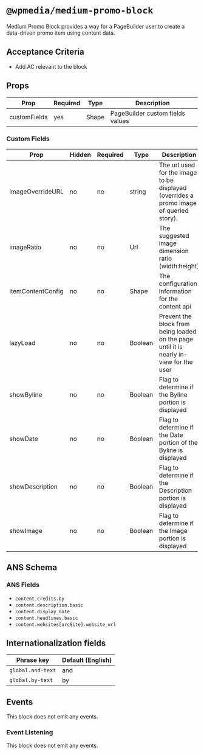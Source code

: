 # `@wpmedia/medium-promo-block`

Medium Promo Block provides a way for a PageBuilder user to create a data-driven promo item using content data.

## Acceptance Criteria

- Add AC relevant to the block

## Props

| **Prop**     | **Required** | **Type** | **Description**                  |
| ------------ | ------------ | -------- | -------------------------------- |
| customFields | yes          | Shape    | PageBuilder custom fields values |

### Custom Fields

| Prop              | Hidden | Required | Type    | Description                                                                             |
| ----------------- | ------ | -------- | ------- | --------------------------------------------------------------------------------------- |
| imageOverrideURL  | no     | no       | string  | The url used for the image to be displayed (overrides a promo image of queried story).  |
| imageRatio        | no     | no       | Url     | The suggested image dimension ratio (width:height)                                      |
| itemContentConfig | no     | no       | Shape   | The configuration information for the content api                                       |
| lazyLoad          | no     | no       | Boolean | Prevent the block from being loaded on the page until it is nearly in-view for the user |
| showByline        | no     | no       | Boolean | Flag to determine if the Byline portion is displayed                                    |
| showDate          | no     | no       | Boolean | Flag to determine if the Date portion of the Byline is displayed                        |
| showDescription   | no     | no       | Boolean | Flag to determine if the Description portion is displayed                               |
| showImage         | no     | no       | Boolean | Flag to determine if the Image portion is displayed                                     |

## ANS Schema

### ANS Fields

- `content.credits.by`
- `content.description.basic`
- `content.display_date`
- `content.headlines.basic`
- `content.websites[arcSite].website_url`

## Internationalization fields

| Phrase key        | Default (English) |
| ----------------- | ----------------- |
| `global.and-text` | and               |
| `global.by-text`  | by                |

## Events

This block does not emit any events.

### Event Listening

This block does not emit any events.
